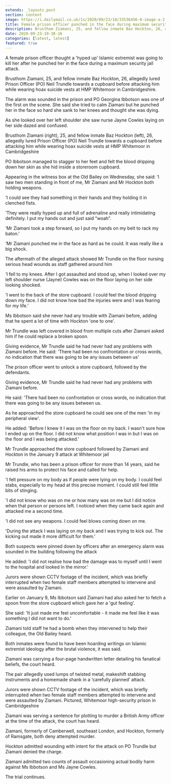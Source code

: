 ```yaml
---
extends: _layouts.post
section: content
image: https://i.dailymail.co.uk/1s/2020/09/23/18/33536456-0-image-a-2_1600880958907.jpg 
title: Female prison officer punched in the face during maximum security jail attack 
description: Brusthom Ziamani, 25, and fellow inmate Baz Hockton, 26, allegedly attacked Prison Officer (PO) Neil Trundle while wearing hoax suicide vests at HMP Whitemoor in Cambridgeshire. 
date: 2020-09-23-19-38-16 
categories: [latest, latest] 
featured: true 
--- 
```

A female prison officer thought a 'hyped up' Islamic extremist was going to kill her after he punched her in the face during a maximum security jail attack.

Brusthom Ziamani, 25, and fellow inmate Baz Hockton, 26, allegedly lured Prison Officer (PO) Neil Trundle towards a cupboard before attacking him while wearing hoax suicide vests at HMP Whitemoor in Cambridgeshire. 

The alarm was sounded in the prison and PO Georgina Ibbotson was one of the first on the scene. She said she tried to calm Ziamani but he punched her in the face so hard she sank to her knees and thought she was dying.

As she looked over her left shoulder she saw nurse Jayne Cowles laying on her side dazed and confused.

Brusthom Ziamani (right), 25, and fellow inmate Baz Hockton (left), 26, allegedly lured Prison Officer (PO) Neil Trundle towards a cupboard before attacking him while wearing hoax suicide vests at HMP Whitemoor in Cambridgeshire

PO Ibbotson managed to stagger to her feet and felt the blood dripping down her skin as she hid inside a storeroom cupboard.

Appearing in the witness box at the Old Bailey on Wednesday, she said: ‘I saw two men standing in front of me, Mr Ziamani and Mr Hockton both holding weapons.

‘I could see they had something in their hands and they holding it in clenched fists.

‘They were really hyped up and full of adrenaline and really intimidating definitely. I put my hands out and just said “woah”.

‘Mr Ziamani took a step forward, so I put my hands on my belt to rack my baton.' 

‘Mr Ziamani punched me in the face as hard as he could. It was really like a big shock.

The aftermath of the alleged attack showed Mr Trundle on the floor nursing serious head wounds as staff gathered around him

‘I fell to my knees. After I got assaulted and stood up, when I looked over my left shoulder nurse (Jayne) Cowles was on the floor laying on her side looking shocked.

‘I went to the back of the store cupboard. I could feel the blood dripping down my face. I did not know how bad the injuries were and I was fearing for my life.’

Ms Ibbotson said she never had any trouble with Ziamani before, adding that he spent a lot of time with Hockton 'one to one'.

Mr Trundle was left covered in blood from multiple cuts after Ziamani asked him if he could replace a broken spoon. 

Giving evidence, Mr Trundle said he had never had any problems with Ziamani before. He said: 'There had been no confrontation or cross words, no indication that there was going to be any issues between us'

The prison officer went to unlock a store cupboard, followed by the defendants. 

Giving evidence, Mr Trundle said he had never had any problems with Ziamani before.

He said: 'There had been no confrontation or cross words, no indication that there was going to be any issues between us.  

As he approached the store cupboard he could see one of the men 'in my peripheral view'. 

He added: 'Before I knew it I was on the floor on my back. I wasn't sure how I ended up on the floor. I did not know what position I was in but I was on the floor and I was being attacked.'

Mr Trundle approached the store cupboard followed by Ziamani and Hockton in the January 9 attack at Whitemoor jail

Mr Trundle, who has been a prison officer for more than 14 years, said he raised his arms to protect his face and called for help.

'I felt pressure on my body as if people were lying on my body. I could feel stabs, especially to my head at this precise moment. I could still feel little bits of stinging.

'I did not know who was on me or how many was on me but I did notice when that person or persons left. I noticed when they came back again and attacked me a second time.

'I did not see any weapons. I could feel blows coming down on me.

'During the attack I was laying on my back and I was trying to kick out. The kicking out made it more difficult for them.'

Both suspects were pinned down by officers after an emergency alarm was sounded in the building following the attack

He added: 'I did not realise how bad the damage was to myself until I went to the hospital and looked in the mirror.'

Jurors were shown CCTV footage of the incident, which was briefly interrupted when two female staff members attempted to intervene and were assaulted by Ziamani.  

Earlier on January 9, Ms Ibbotson said Ziamani had also asked her to fetch a spoon from the store cupboard which gave her a 'gut feeling'.

She said: 'It just made me feel uncomfortable - it made me feel like it was something I did not want to do.'

Ziamani told staff he had a bomb when they intervened to help their colleague, the Old Bailey heard.

Both inmates were found to have been hoarding writings on Islamic extremist ideology after the brutal violence, it was said.

Ziamani was carrying a four-page handwritten letter detailing his fanatical beliefs, the court heard.

The pair allegedly used lumps of twisted metal, makeshift stabbing instruments and a homemade shank in a ‘carefully planned’ attack.

Jurors were shown CCTV footage of the incident, which was briefly interrupted when two female staff members attempted to intervene and were assaulted by Ziamani. Pictured, Whitemoor high-security prison in Cambridgeshire

Ziamani was serving a sentence for plotting to murder a British Army officer at the time of the attack, the court has heard.

Ziamani, formerly of Camberwell, southeast London, and Hockton, formerly of Ramsgate, both deny attempted murder.

Hockton admitted wounding with intent for the attack on PO Trundle but Ziamani denied the charge.

Ziamani admitted two counts of assault occasioning actual bodily harm against Ms Ibbotson and Ms Jayne Cowles.

The trial continues.

